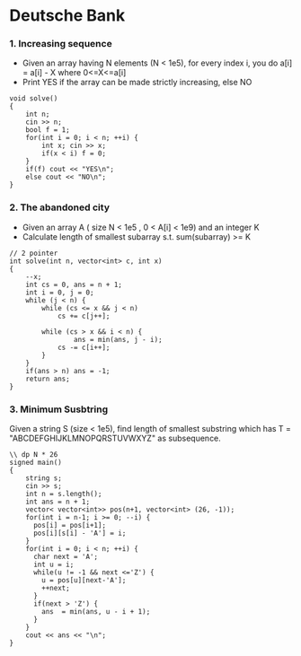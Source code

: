 # Deutsche Bank

### 1. Increasing sequence 
- Given an array having N elements (N < 1e5), for every index i, you do a[i] = a[i] - X where  0<=X<=a[i]
- Print YES if the array can be made strictly increasing, else NO
```
void solve()
{
	int n;
	cin >> n;
	bool f = 1;
	for(int i = 0; i < n; ++i) {
		int x; cin >> x;
		if(x < i) f = 0;
	}
	if(f) cout << "YES\n";
	else cout << "NO\n";
}
```

### 2. The abandoned city
- Given an array A ( size N < 1e5 , 0 < A[i] < 1e9) and an integer K
- Calculate length of smallest subarray s.t. sum(subarray)  >= K
```
// 2 pointer 
int solve(int n, vector<int> c, int x)
{
	--x;
	int cs = 0, ans = n + 1;
    int i = 0, j = 0;
    while (j < n) {
        while (cs <= x && j < n)
            cs += c[j++];
 
        while (cs > x && i < n) {
                ans = min(ans, j - i);
            cs -= c[i++];
        }
    }
    if(ans > n) ans = -1;
    return ans;
}
```

### 3. Minimum Susbtring
Given a string S (size < 1e5), find length of smallest substring which has T = "ABCDEFGHIJKLMNOPQRSTUVWXYZ" as subsequence.
```
\\ dp N * 26
signed main()
{
    string s;
    cin >> s;
    int n = s.length();
    int ans = n + 1;
    vector< vector<int>> pos(n+1, vector<int> (26, -1));
    for(int i = n-1; i >= 0; --i) {
      pos[i] = pos[i+1];
      pos[i][s[i] - 'A'] = i;
    }
    for(int i = 0; i < n; ++i) {
      char next = 'A';
      int u = i;
      while(u != -1 && next <='Z') {
        u = pos[u][next-'A'];
        ++next;
      }
      if(next > 'Z') {
        ans  = min(ans, u - i + 1);
      }
    }
    cout << ans << "\n";
}
```
